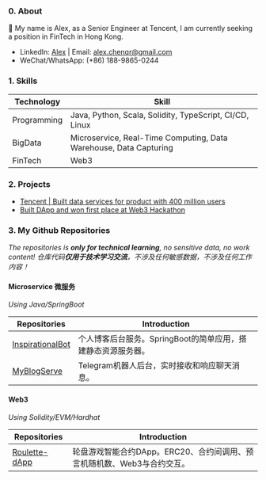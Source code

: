 ### 0. About

👋 My name is Alex, as a Senior Engineer at Tencent, I am currently seeking a position in FinTech in Hong Kong.

- LinkedIn: [Alex](https://www.linkedin.com/in/alexchenqr/) | Email: alex.chenqr@gmail.com
- WeChat/WhatsApp: (+86) 188-9865-0244

### 1. Skills

| Technology      | Skill |
| ----------- | ----------- |
| Programming      | Java, Python, Scala, Solidity, TypeScript, CI/CD, Linux|
| BigData   | Microservice, Real-Time Computing, Data Warehouse, Data Capturing|
| FinTech | Web3 |

### 2. Projects

- [Tencent | Built data services for product with 400 million users](https://chenqirong.tech/p-data-platform.html)
- [Built DApp and won first place at Web3 Hackathon](https://chenqirong.tech/web3-hackathon.html)

### 3. My Github Repositories

*The repositories is **only for technical learning**, no sensitive data, no work content!*
*仓库代码**仅用于技术学习交流**，不涉及任何敏感数据，不涉及任何工作内容！*

#### Microservice 微服务

*Using Java/SpringBoot*

| Repositories      | Introduction |
| ----------- | ----------- |
| [InspirationalBot](https://github.com/chen-qr/InspirationalBot)      | 个人博客后台服务。SpringBoot的简单应用，搭建静态资源服务器。 |
| [MyBlogServe](https://github.com/chen-qr/MyBlogServe)      | Telegram机器人后台，实时接收和响应聊天消息。 |

#### Web3

*Using Solidity/EVM/Hardhat*

| Repositories      | Introduction |
| ----------- | ----------- |
| [Roulette-dApp](https://github.com/chen-qr/Roulette-dApp)      | 轮盘游戏智能合约DApp。ERC20、合约间调用、预言机随机数、Web3与合约交互。 |
